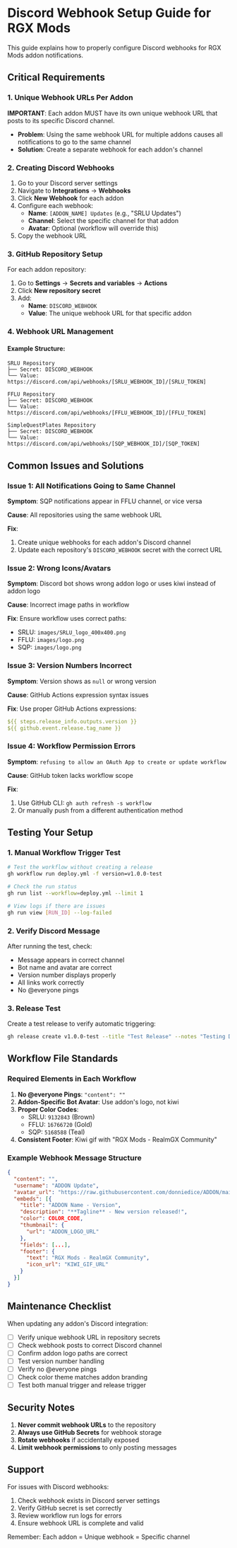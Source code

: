 # Discord Webhook Setup Guide for RGX Mods

This guide explains how to properly configure Discord webhooks for RGX Mods addon notifications.

## Critical Requirements

### 1. Unique Webhook URLs Per Addon

**IMPORTANT**: Each addon MUST have its own unique webhook URL that posts to its specific Discord channel.

- **Problem**: Using the same webhook URL for multiple addons causes all notifications to go to the same channel
- **Solution**: Create a separate webhook for each addon's channel

### 2. Creating Discord Webhooks

1. Go to your Discord server settings
2. Navigate to **Integrations** → **Webhooks**
3. Click **New Webhook** for each addon
4. Configure each webhook:
   - **Name**: `[ADDON_NAME] Updates` (e.g., "SRLU Updates")
   - **Channel**: Select the specific channel for that addon
   - **Avatar**: Optional (workflow will override this)
5. Copy the webhook URL

### 3. GitHub Repository Setup

For each addon repository:

1. Go to **Settings** → **Secrets and variables** → **Actions**
2. Click **New repository secret**
3. Add:
   - **Name**: `DISCORD_WEBHOOK`
   - **Value**: The unique webhook URL for that specific addon

### 4. Webhook URL Management

#### Example Structure:
```
SRLU Repository
├── Secret: DISCORD_WEBHOOK
└── Value: https://discord.com/api/webhooks/[SRLU_WEBHOOK_ID]/[SRLU_TOKEN]

FFLU Repository
├── Secret: DISCORD_WEBHOOK
└── Value: https://discord.com/api/webhooks/[FFLU_WEBHOOK_ID]/[FFLU_TOKEN]

SimpleQuestPlates Repository
├── Secret: DISCORD_WEBHOOK
└── Value: https://discord.com/api/webhooks/[SQP_WEBHOOK_ID]/[SQP_TOKEN]
```

## Common Issues and Solutions

### Issue 1: All Notifications Going to Same Channel

**Symptom**: SQP notifications appear in FFLU channel, or vice versa

**Cause**: All repositories using the same webhook URL

**Fix**: 
1. Create unique webhooks for each addon's Discord channel
2. Update each repository's `DISCORD_WEBHOOK` secret with the correct URL

### Issue 2: Wrong Icons/Avatars

**Symptom**: Discord bot shows wrong addon logo or uses kiwi instead of addon logo

**Cause**: Incorrect image paths in workflow

**Fix**: Ensure workflow uses correct paths:
- SRLU: `images/SRLU_logo_400x400.png`
- FFLU: `images/logo.png`
- SQP: `images/logo.png`

### Issue 3: Version Numbers Incorrect

**Symptom**: Version shows as `null` or wrong version

**Cause**: GitHub Actions expression syntax issues

**Fix**: Use proper GitHub Actions expressions:
```yaml
${{ steps.release_info.outputs.version }}
${{ github.event.release.tag_name }}
```

### Issue 4: Workflow Permission Errors

**Symptom**: `refusing to allow an OAuth App to create or update workflow`

**Cause**: GitHub token lacks workflow scope

**Fix**: 
1. Use GitHub CLI: `gh auth refresh -s workflow`
2. Or manually push from a different authentication method

## Testing Your Setup

### 1. Manual Workflow Trigger Test

```bash
# Test the workflow without creating a release
gh workflow run deploy.yml -f version=v1.0.0-test

# Check the run status
gh run list --workflow=deploy.yml --limit 1

# View logs if there are issues
gh run view [RUN_ID] --log-failed
```

### 2. Verify Discord Message

After running the test, check:
- Message appears in correct channel
- Bot name and avatar are correct
- Version number displays properly
- All links work correctly
- No @everyone pings

### 3. Release Test

Create a test release to verify automatic triggering:
```bash
gh release create v1.0.0-test --title "Test Release" --notes "Testing Discord webhook"
```

## Workflow File Standards

### Required Elements in Each Workflow

1. **No @everyone Pings**: `"content": ""`
2. **Addon-Specific Bot Avatar**: Use addon's logo, not kiwi
3. **Proper Color Codes**:
   - SRLU: `9132843` (Brown)
   - FFLU: `16766720` (Gold)
   - SQP: `5168588` (Teal)
4. **Consistent Footer**: Kiwi gif with "RGX Mods - RealmGX Community"

### Example Webhook Message Structure

```json
{
  "content": "",
  "username": "ADDON Update",
  "avatar_url": "https://raw.githubusercontent.com/donniedice/ADDON/main/images/logo.png",
  "embeds": [{
    "title": "ADDON Name - Version",
    "description": "**Tagline** - New version released!",
    "color": COLOR_CODE,
    "thumbnail": {
      "url": "ADDON_LOGO_URL"
    },
    "fields": [...],
    "footer": {
      "text": "RGX Mods - RealmGX Community",
      "icon_url": "KIWI_GIF_URL"
    }
  }]
}
```

## Maintenance Checklist

When updating any addon's Discord integration:

- [ ] Verify unique webhook URL in repository secrets
- [ ] Check webhook posts to correct Discord channel
- [ ] Confirm addon logo paths are correct
- [ ] Test version number handling
- [ ] Verify no @everyone pings
- [ ] Check color theme matches addon branding
- [ ] Test both manual trigger and release trigger

## Security Notes

1. **Never commit webhook URLs** to the repository
2. **Always use GitHub Secrets** for webhook storage
3. **Rotate webhooks** if accidentally exposed
4. **Limit webhook permissions** to only posting messages

## Support

For issues with Discord webhooks:
1. Check webhook exists in Discord server settings
2. Verify GitHub secret is set correctly
3. Review workflow run logs for errors
4. Ensure webhook URL is complete and valid

Remember: Each addon = Unique webhook = Specific channel